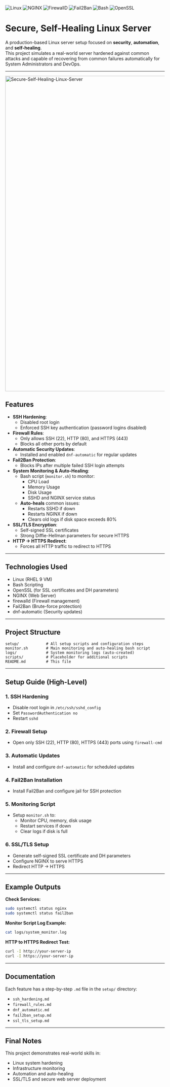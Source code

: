 ![Linux](https://img.shields.io/badge/Linux-Server-lightgrey?logo=linux)
![NGINX](https://img.shields.io/badge/NGINX-HTTPS-green?logo=nginx)
![FirewallD](https://img.shields.io/badge/FirewallD-Security-orange)
![Fail2Ban](https://img.shields.io/badge/Fail2Ban-SSH_Protection-blue)
![Bash](https://img.shields.io/badge/Bash-Scripting-informational?logo=gnubash)
![OpenSSL](https://img.shields.io/badge/OpenSSL-SSL%2FTLS-critical?logo=openssl)


# Secure, Self-Healing Linux Server

A production-based Linux server setup focused on **security**, **automation**, and **self-healing**.  
This project simulates a real-world server hardened against common attacks and capable of recovering from common failures automatically for System Administrators and DevOps.

---
<img width="994" alt="Secure-Self-Healing-Linux-Server" src="https://github.com/user-attachments/assets/166fb91f-3e02-44df-a526-6eb853aa8411" />


## Features

- **SSH Hardening**: 
  - Disabled root login
  - Enforced SSH key authentication (password logins disabled)
- **Firewall Rules**:
  - Only allows SSH (22), HTTP (80), and HTTPS (443)
  - Blocks all other ports by default
- **Automatic Security Updates**:
  - Installed and enabled `dnf-automatic` for regular updates
- **Fail2Ban Protection**:
  - Blocks IPs after multiple failed SSH login attempts
- **System Monitoring & Auto-Healing**:
  - Bash script (`monitor.sh`) to monitor:
    - CPU Load
    - Memory Usage
    - Disk Usage
    - SSHD and NGINX service status
  - **Auto-heals** common issues:
    - Restarts SSHD if down
    - Restarts NGINX if down
    - Clears old logs if disk space exceeds 80%
- **SSL/TLS Encryption**:
  - Self-signed SSL certificates
  - Strong Diffie-Hellman parameters for secure HTTPS
- **HTTP → HTTPS Redirect**:
  - Forces all HTTP traffic to redirect to HTTPS

---

## Technologies Used

- Linux (RHEL 9 VM)
- Bash Scripting
- OpenSSL (for SSL certificates and DH parameters)
- NGINX (Web Server)
- firewalld (Firewall management)
- Fail2Ban (Brute-force protection)
- dnf-automatic (Security updates)

---

## Project Structure

```
setup/            # All setup scripts and configuration steps
monitor.sh        # Main monitoring and auto-healing bash script
logs/             # System monitoring logs (auto-created)
scripts/          # Placeholder for additional scripts
README.md         # This file
```

---

## Setup Guide (High-Level)

### 1. SSH Hardening
- Disable root login in `/etc/ssh/sshd_config`
- Set `PasswordAuthentication no`
- Restart `sshd`

### 2. Firewall Setup
- Open only SSH (22), HTTP (80), HTTPS (443) ports using `firewall-cmd`

### 3. Automatic Updates
- Install and configure `dnf-automatic` for scheduled updates

### 4. Fail2Ban Installation
- Install Fail2Ban and configure jail for SSH protection

### 5. Monitoring Script
- Setup `monitor.sh` to:
  - Monitor CPU, memory, disk usage
  - Restart services if down
  - Clear logs if disk is full

### 6. SSL/TLS Setup
- Generate self-signed SSL certificate and DH parameters
- Configure NGINX to serve HTTPS
- Redirect HTTP → HTTPS

---

## Example Outputs

**Check Services:**
```bash
sudo systemctl status nginx
sudo systemctl status fail2ban
```

**Monitor Script Log Example:**
```bash
cat logs/system_monitor.log
```

**HTTP to HTTPS Redirect Test:**
```bash
curl -I http://your-server-ip
curl -I https://your-server-ip
```

---

## Documentation

Each feature has a step-by-step `.md` file in the `setup/` directory:
- `ssh_hardening.md`
- `firewall_rules.md`
- `dnf_automatic.md`
- `fail2ban_setup.md`
- `ssl_tls_setup.md`

---

## Final Notes

This project demonstrates real-world skills in:
- Linux system hardening
- Infrastructure monitoring
- Automation and auto-healing
- SSL/TLS and secure web server deployment
